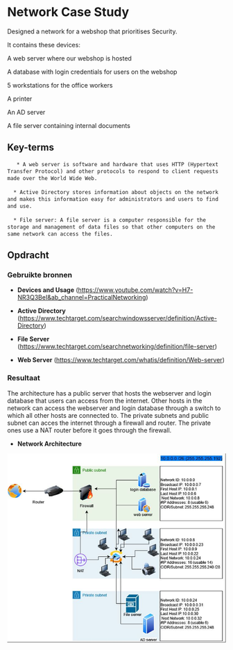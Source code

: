 # Network Case Study

Designed a network for a webshop that prioritises Security. 

It contains these devices:

A web server where our webshop is hosted

A database with login credentials for users on the webshop

5 workstations for the office workers

A printer

An AD server

A file server containing internal documents

## Key-terms

       * A web server is software and hardware that uses HTTP (Hypertext Transfer Protocol) and other protocols to respond to client requests made over the World Wide Web.

      * Active Directory stores information about objects on the network and makes this information easy for administrators and users to find and use.

      * File server: A file server is a computer responsible for the storage and management of data files so that other computers on the same network can access the files.

## Opdracht
### Gebruikte bronnen

* __Devices and Usage__ (https://www.youtube.com/watch?v=H7-NR3Q3BeI&ab_channel=PracticalNetworking)

* __Active Directory__ (https://www.techtarget.com/searchwindowsserver/definition/Active-Directory)

* __File Server__ (https://www.techtarget.com/searchnetworking/definition/file-server)

* __Web Server__ (https://www.techtarget.com/whatis/definition/Web-server)

### Resultaat

The architecture has a public server that hosts the webserver and login database that users can access from the internet. Other hosts in the network can access the webserver and login database through a switch to which all other hosts are connected to. The private subnets and public subnet can acces the internet through a firewall and router. The private ones use a NAT router before it goes through the firewall.

* __Network Architecture__

![Alt text](../00_includes/02_NetworkCaseStudy.JPG)
